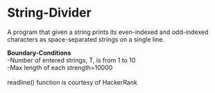 # String-Divider
A program that given a string prints its even-indexed and odd-indexed characters as space-separated strings on a single line.

<b>Boundary-Conditions</b><br>
-Number of entered strings, T, is from 1 to 10<br>
-Max length of each strength=10000<br><br>
readline() function is courtesy of HackerRank
